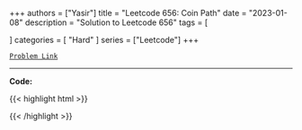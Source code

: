 
+++
authors = ["Yasir"]
title = "Leetcode 656: Coin Path"
date = "2023-01-08"
description = "Solution to Leetcode 656"
tags = [
    
]
categories = [
    "Hard"
]
series = ["Leetcode"]
+++



[`Problem Link`](https://leetcode.com/problems/coin-path/description/)

---

**Code:**

{{< highlight html >}}

{{< /highlight >}}

